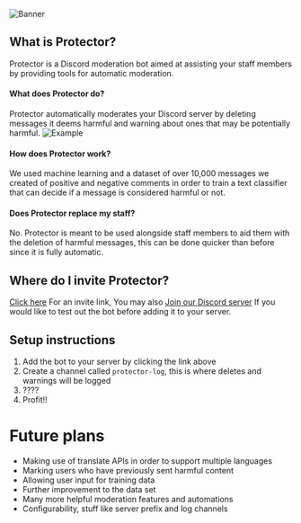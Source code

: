 ![Banner](https://i.imgur.com/l0sntBu.png)

## **What is Protector?**
Protector is a Discord moderation bot aimed at assisting your staff members by providing tools for automatic moderation.

#### **What does Protector do?**
Protector automatically moderates your Discord server by deleting messages it deems harmful and warning about ones that may be potentially harmful.
![Example](https://i.imgur.com/DdkdAi0.png)

#### **How does Protector work?**
We used machine learning and a dataset of over 10,000 messages we created of positive and negative comments in order to train a text classifier that can decide if a message is considered harmful or not.

#### **Does Protector replace my staff?**
No. Protector is meant to be used alongside staff members to aid them with the deletion of harmful messages, this can be done quicker than before since it is fully automatic.

## Where do I invite Protector?
[Click here](https://discordapp.com/api/oauth2/authorize?client_id=594143397435015181&permissions=8192&scope=bot) For an invite link, You may also [Join our Discord server](https://discord.gg/atSfd7P) If you would like to test out the bot before adding it to your server.

## Setup instructions
1. Add the bot to your server by clicking the link above
2. Create a channel called `protector-log`, this is where deletes and warnings will be logged
3. ????
4. Profit!!

# Future plans
- Making use of translate APIs in order to support multiple languages
- Marking users who have previously sent harmful content
- Allowing user input for training data
- Further improvement to the data set
- Many more helpful moderation features and automations
- Configurability, stuff like server prefix and log channels

